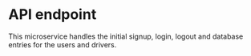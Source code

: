 # API endpoint

This microservice handles the initial signup, login, logout and database entries for the users and drivers.
